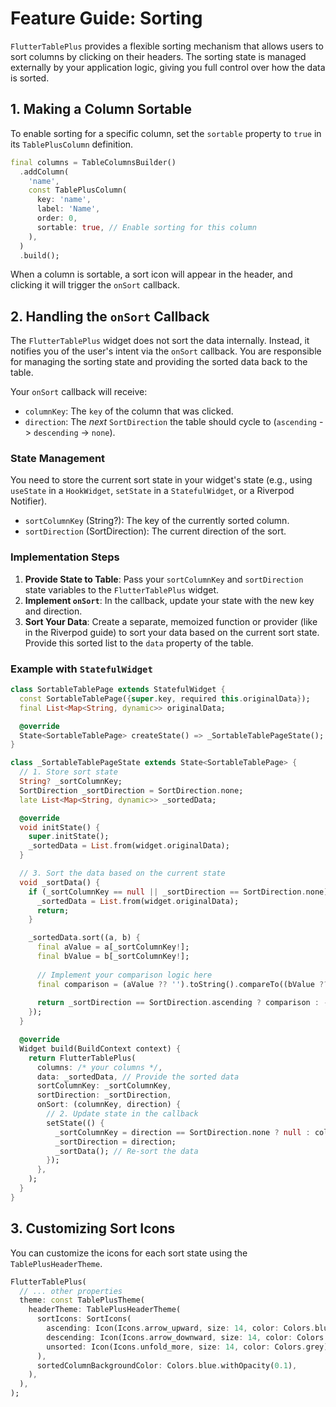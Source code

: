# Feature Guide: Sorting

`FlutterTablePlus` provides a flexible sorting mechanism that allows users to sort columns by clicking on their headers. The sorting state is managed externally by your application logic, giving you full control over how the data is sorted.

## 1. Making a Column Sortable

To enable sorting for a specific column, set the `sortable` property to `true` in its `TablePlusColumn` definition.

```dart
final columns = TableColumnsBuilder()
  .addColumn(
    'name',
    const TablePlusColumn(
      key: 'name',
      label: 'Name',
      order: 0,
      sortable: true, // Enable sorting for this column
    ),
  )
  .build();
```

When a column is sortable, a sort icon will appear in the header, and clicking it will trigger the `onSort` callback.

## 2. Handling the `onSort` Callback

The `FlutterTablePlus` widget does not sort the data internally. Instead, it notifies you of the user's intent via the `onSort` callback. You are responsible for managing the sorting state and providing the sorted data back to the table.

Your `onSort` callback will receive:
- `columnKey`: The `key` of the column that was clicked.
- `direction`: The *next* `SortDirection` the table should cycle to (`ascending` -> `descending` -> `none`).

### State Management

You need to store the current sort state in your widget's state (e.g., using `useState` in a `HookWidget`, `setState` in a `StatefulWidget`, or a Riverpod Notifier).

- `sortColumnKey` (String?): The key of the currently sorted column.
- `sortDirection` (SortDirection): The current direction of the sort.

### Implementation Steps

1.  **Provide State to Table**: Pass your `sortColumnKey` and `sortDirection` state variables to the `FlutterTablePlus` widget.
2.  **Implement `onSort`**: In the callback, update your state with the new key and direction.
3.  **Sort Your Data**: Create a separate, memoized function or provider (like in the Riverpod guide) to sort your data based on the current sort state. Provide this sorted list to the `data` property of the table.

### Example with `StatefulWidget`

```dart
class SortableTablePage extends StatefulWidget {
  const SortableTablePage({super.key, required this.originalData});
  final List<Map<String, dynamic>> originalData;

  @override
  State<SortableTablePage> createState() => _SortableTablePageState();
}

class _SortableTablePageState extends State<SortableTablePage> {
  // 1. Store sort state
  String? _sortColumnKey;
  SortDirection _sortDirection = SortDirection.none;
  late List<Map<String, dynamic>> _sortedData;

  @override
  void initState() {
    super.initState();
    _sortedData = List.from(widget.originalData);
  }

  // 3. Sort the data based on the current state
  void _sortData() {
    if (_sortColumnKey == null || _sortDirection == SortDirection.none) {
      _sortedData = List.from(widget.originalData);
      return;
    }

    _sortedData.sort((a, b) {
      final aValue = a[_sortColumnKey!];
      final bValue = b[_sortColumnKey!];
      
      // Implement your comparison logic here
      final comparison = (aValue ?? '').toString().compareTo((bValue ?? '').toString());
      
      return _sortDirection == SortDirection.ascending ? comparison : -comparison;
    });
  }

  @override
  Widget build(BuildContext context) {
    return FlutterTablePlus(
      columns: /* your columns */,
      data: _sortedData, // Provide the sorted data
      sortColumnKey: _sortColumnKey,
      sortDirection: _sortDirection,
      onSort: (columnKey, direction) {
        // 2. Update state in the callback
        setState(() {
          _sortColumnKey = direction == SortDirection.none ? null : columnKey;
          _sortDirection = direction;
          _sortData(); // Re-sort the data
        });
      },
    );
  }
}
```

## 3. Customizing Sort Icons

You can customize the icons for each sort state using the `TablePlusHeaderTheme`.

```dart
FlutterTablePlus(
  // ... other properties
  theme: const TablePlusTheme(
    headerTheme: TablePlusHeaderTheme(
      sortIcons: SortIcons(
        ascending: Icon(Icons.arrow_upward, size: 14, color: Colors.blue),
        descending: Icon(Icons.arrow_downward, size: 14, color: Colors.blue),
        unsorted: Icon(Icons.unfold_more, size: 14, color: Colors.grey),
      ),
      sortedColumnBackgroundColor: Colors.blue.withOpacity(0.1),
    ),
  ),
);
```
